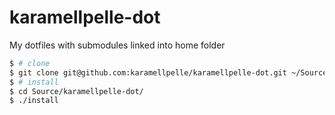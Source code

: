 # karamellpelle-dot

My dotfiles with submodules linked into home folder

~~~bash
$ # clone 
$ git clone git@github.com:karamellpelle/karamellpelle-dot.git ~/Source/karamellpelle-dot
$ # install
$ cd Source/karamellpelle-dot/
$ ./install
~~~
